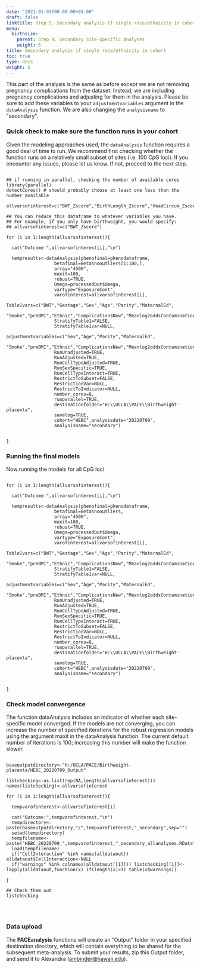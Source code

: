 ```yaml
---
date: "2021-01-03T00:00:00+01:00"
draft: false
linktitle: Step 5. Secondary analysis if single race/ethnicity in cohort
menu:
  birthsize:
    parent: Step 4. Secondary Site-Specific Analyses
    weight: 5
title: Secondary analysis if single race/ethnicity in cohort
toc: true
type: docs
weight: 5
---
```


This part of the analysis is the same as before except we are not removing pregnancy complications from the dataset. Instead, we are including pregnancy complications and adjusting for them in the analysis. Please be sure to add these variables to your `adjustmentvariables` argument in the `dataAnalysis` function. We are also changing the `analysisname` to "secondary".

### Quick check to make sure the function runs in your cohort

Given the modeling approaches used, the `dataAnalysis` function requires a good deal of time to run. We recommend first checking whether the function runs on a relatively small subset of sites (i.e. 100 CpG loci). If you encounter any issues, please let us know. If not, proceed to the next step.

```{r eval=FALSE}

## if running in parallel, checking the number of available cores 
library(parallel)
detectCores() # should probably choose at least one less than the number available 

allvarsofinterest=c("BWT_Zscore","BirthLength_Zscore","HeadCircum_Zscore","wlr_Zscore")

## You can reduce this dataframe to whatever variables you have.
## For example, if you only have birthweight, you would specify:
## allvarsofinterest=c("BWT_Zscore")

for (i in 1:length(allvarsofinterest)){
  
  cat("Outcome:",allvarsofinterest[i],"\n")
  
  tempresults<-dataAnalysis(phenofinal=phenodataframe,
                  betafinal=Betasnooutliers[1:100,],
                  array="450K",
                  maxit=100,
                  robust=TRUE,
                  Omega=processedOut$Omega,
                  vartype="ExposureCont",
                  varofinterest=allvarsofinterest[i],
                  Table1vars=c("BWT","Gestage","Sex","Age","Parity","MaternalEd",
                                   "Smoke","preBMI","Ethnic","ComplicationsNew","Meanlog2oddsContamination"),
                  StratifyTable1=FALSE,
                  StratifyTable1var=NULL,
                  adjustmentvariables=c("Sex","Age","Parity","MaternalEd",
                                   "Smoke","preBMI","Ethnic","ComplicationsNew","Meanlog2oddsContamination"),
                  RunUnadjusted=TRUE,
                  RunAdjusted=TRUE,
                  RunCellTypeAdjusted=TRUE,
                  RunSexSpecific=TRUE,
                  RunCellTypeInteract=TRUE,
                  RestrictToSubset=FALSE,
                  RestrictionVar=NULL,
                  RestrictToIndicator=NULL,
                  number_cores=8,
                  runparallel=TRUE,
                  destinationfolder="H:\\UCLA\\PACE\\Birthweight-placenta",
                  savelog=TRUE,
                  cohort="HEBC",analysisdate="20220709",
                  analysisname="secondary")
  
  
}

```

### Running the final models

Now running the models for all CpG loci

```{r eval=FALSE}

for (i in 1:length(allvarsofinterest)){
  
  cat("Outcome:",allvarsofinterest[i],"\n")
  
  tempresults<-dataAnalysis(phenofinal=phenodataframe,
                  betafinal=Betasnooutliers,
                  array="450K",
                  maxit=100,
                  robust=TRUE,
                  Omega=processedOut$Omega,
                  vartype="ExposureCont",
                  varofinterest=allvarsofinterest[i],
                  Table1vars=c("BWT","Gestage","Sex","Age","Parity","MaternalEd",
                                   "Smoke","preBMI","Ethnic","ComplicationsNew","Meanlog2oddsContamination"),
                  StratifyTable1=FALSE,
                  StratifyTable1var=NULL,
                  adjustmentvariables=c("Sex","Age","Parity","MaternalEd",
                                   "Smoke","preBMI","Ethnic","ComplicationsNew","Meanlog2oddsContamination"),
                  RunUnadjusted=TRUE,
                  RunAdjusted=TRUE,
                  RunCellTypeAdjusted=TRUE,
                  RunSexSpecific=TRUE,
                  RunCellTypeInteract=TRUE,
                  RestrictToSubset=FALSE,
                  RestrictionVar=NULL,
                  RestrictToIndicator=NULL,
                  number_cores=8,
                  runparallel=TRUE,
                  destinationfolder="H:\\UCLA\\PACE\\Birthweight-placenta",
                  savelog=TRUE,
                  cohort="HEBC",analysisdate="20220709",
                  analysisname="secondary")
  
  
}

```
### Check model convergence 

The function dataAnalysis includes an indicator of whether each site-specific model converged. If the models are not converging, you can increase the number of specified iterations for the robust regression models using the argument maxit in the dataAnalysis function. The current default number of iterations is 100; increasing this number will make the function slower.

```{r eval=FALSE}

baseoutputdirectory<-"H:/UCLA/PACE/Birthweight-placenta/HEBC_20220709_Output"

listchecking<-as.list(rep(NA,length(allvarsofinterest)))
names(listchecking)<-allvarsofinterest

for (i in 1:length(allvarsofinterest)){

  tempvarofinterest<-allvarsofinterest[i]

  cat("Outcome:",tempvarofinterest,"\n")
  tempdirectory<-paste(baseoutputdirectory,"/",tempvarofinterest,"_secondary",sep="")
  setwd(tempdirectory)
  tempfilename<-paste("HEBC_20220709_",tempvarofinterest,"_secondary_allanalyses.RData",sep="")
  load(tempfilename)
  if("CellInteraction" %in% names(alldataout)) alldataout$CellInteraction<-NULL
  if("warnings" %in% colnames(alldataout[[1]])) listchecking[[i]]<-lapply(alldataout,function(x) if(length(x)>1) table(x$warnings))

}

## Check them out
listchecking




```

### Data upload

The **PACEanalysis** functions will create an “Output” folder in your specified destination directory, which will contain everything to be shared for the subsequent meta-analysis. To submit your results, zip this Output folder, and send it to Alexandra (ambinder@hawaii.edu).  
